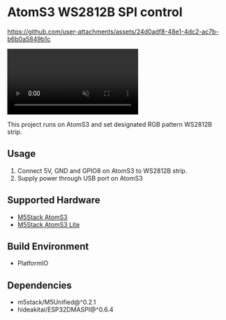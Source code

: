 # AtomS3 WS2812B SPI control

https://github.com/user-attachments/assets/24d0adf8-48e1-4dc2-ac7b-b6b0a5849b1c

<div><video controls src="./ws2812b.mp4" muted="true"></video></div>

This project runs on AtomS3 and set designated RGB pattern WS2812B strip.

## Usage

1. Connect 5V, GND and GPIO8 on AtomS3 to WS2812B strip.
2. Supply power through USB port on AtomS3

## Supported Hardware

* [M5Stack AtomS3](https://docs.m5stack.com/en/core/AtomS3)
* [M5Stack AtomS3 Lite](https://docs.m5stack.com/en/core/AtomS3%20Lite)

## Build Environment

* PlatformIO

## Dependencies

* m5stack/M5Unified@^0.2.1
* hideakitai/ESP32DMASPI@^0.6.4
